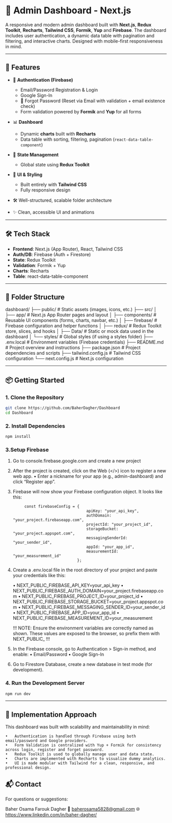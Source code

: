 # 🧩 Admin Dashboard - Next.js

A responsive and modern admin dashboard built with **Next.js**, **Redux Toolkit**, **Recharts**, **Tailwind CSS**,  **Formik**,  **Yup** and **Firebase**. The dashboard includes user authentication, a dynamic data table with pagination and filtering, and interactive charts. Designed with mobile-first responsiveness in mind.

---

## 🚀 Features

- 🔐 **Authentication (Firebase)**
  - Email/Password Registration & Login
  - Google Sign-In
  - 🔁 Forgot Password (Reset via Email with validation + email existence check)
  - Form validation powered by **Formik** and **Yup** for all forms

- 📊 **Dashboard**
  - Dynamic **charts** built with **Recharts**
  - Data table with sorting, filtering, pagination (`react-data-table-component`)

- 🧠 **State Management**
  - Global state using **Redux Toolkit**

- 💅 **UI & Styling**
  - Built entirely with **Tailwind CSS**
  - Fully responsive design

- 🛠️ Well-structured, scalable folder architecture
- ✨ Clean, accessible UI and animations

---

## 🛠 Tech Stack

- **Frontend**: Next.js (App Router), React, Tailwind CSS
- **Auth/DB**: Firebase (Auth + Firestore)
- **State**: Redux Toolkit
- **Validation**: Formik + Yup
- **Charts**: Recharts
- **Table**: react-data-table-component

---

## 🧩 Folder Structure

dashboard/
├── public/                    # Static assets (images, icons, etc.)
├── src/
│   ├── app/                   # Next.js App Router pages and layout
│   ├── components/            # Reusable UI components (forms, charts, navbar, etc.)
│   ├── firebase/              # Firebase configuration and helper functions
│   ├── redux/                 # Redux Toolkit store, slices, and hooks
│   ├── Data/                  # Static or mock data used in the dashboard
│   └── styles/                # Global styles (if using a styles folder)
├── .env.local                 # Environment variables (Firebase credentials)
├── README.md                  # Project overview and instructions
├── package.json               # Project dependencies and scripts
├── tailwind.config.js         # Tailwind CSS configuration
└── next.config.js             # Next.js configuration

---

## 📦 Getting Started

### 1. Clone the Repository

```bash
git clone https://github.com/BaherDagher/Dashboard
cd Dashboard
```

### 2. Install Dependencies

```bash
npm install
```

### 3.Setup Firebase

1.	Go to console.firebase.google.com and create a new project

2.	After the project is created, click on the Web (</>) icon to register a new web app.
	•	Enter a nickname for your app (e.g., admin-dashboard) and click “Register app”.

3.	Firebase will now show your Firebase configuration object. It looks like this:

             const firebaseConfig = {
                                        apiKey: "your_api_key",
                                        authDomain: "your_project.firebaseapp.com",
                                        projectId: "your_project_id",
                                        storageBucket: "your_project.appspot.com",
                                        messagingSenderId: "your_sender_id",
                                        appId: "your_app_id",
                                        measurementId: "your_measurement_id"
                                    };

4.	Create a .env.local file in the root directory of your project and paste your credentials like this: 

    •	NEXT_PUBLIC_FIREBASE_API_KEY=your_api_key
	•	NEXT_PUBLIC_FIREBASE_AUTH_DOMAIN=your_project.firebaseapp.com
    •   NEXT_PUBLIC_FIREBASE_PROJECT_ID=your_project_id
    •   NEXT_PUBLIC_FIREBASE_STORAGE_BUCKET=your_project.appspot.com
    •   NEXT_PUBLIC_FIREBASE_MESSAGING_SENDER_ID=your_sender_id
    •   NEXT_PUBLIC_FIREBASE_APP_ID=your_app_id 
    •   NEXT_PUBLIC_FIREBASE_MEASUREMENT_ID=your_measurement

    !!! NOTE: Ensure the environment variables are correctly named as shown. These values are exposed to the browser, so prefix them with NEXT_PUBLIC_ !!!

5.	In the Firebase console, go to Authentication > Sign-in method, and enable:
	•	Email/Password
	•	Google Sign-In

6.	Go to Firestore Database, create a new database in test mode (for development).


### 4. Run the Development Server

```bash
npm run dev
```

---


## 🧠 Implementation Approach

This dashboard was built with scalability and maintainability in mind:

	•	Authentication is handled through Firebase using both email/password and Google providers.
	•	Form Validation is centralized with Yup + Formik for consistency across login, register and forget password.
	•	Redux Toolkit is used to globally manage user and data state.
	•	Charts are implemented with Recharts to visualize dummy analytics.
	•	UI is made modular with Tailwind for a clean, responsive, and professional design.


## 📬 Contact

For questions or suggestions:

Baher Osama Farouk Dagher
📧 baherosama5828@gmail.com
🌐 https://www.linkedin.com/in/baher-dagher/